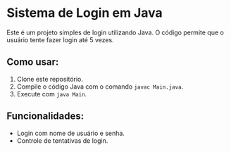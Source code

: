 # Sistema de Login em Java

Este é um projeto simples de login utilizando Java. O código permite que o usuário tente fazer login até 5 vezes.

## Como usar:
1. Clone este repositório.
2. Compile o código Java com o comando `javac Main.java`.
3. Execute com `java Main`.

## Funcionalidades:
- Login com nome de usuário e senha.
- Controle de tentativas de login.

